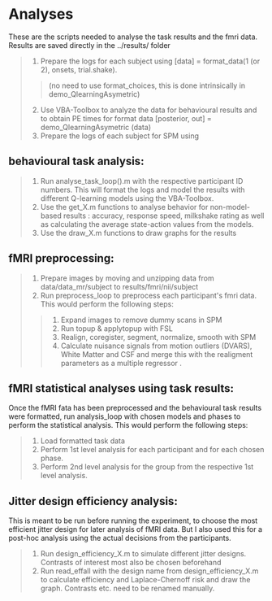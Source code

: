 # Analyses

These are the scripts needed to analyse the task results and the fmri data.
Results are saved directly in the  ../results/ folder

> 1. Prepare the logs for each subject using [data] = format_data(1 (or 2), onsets, trial.shake). 
>> (no need to use format_choices, this is done intrinsically in demo_QlearningAsymetric)
> 2. Use VBA-Toolbox to analyze the data for behavioural results and to obtain PE times for format data [posterior, out] = demo_QlearningAsymetric (data) 
> 3. Prepare the logs of each subject for SPM using 

## behavioural task analysis:
>	1. Run analyse\_task\_loop().m with the respective participant ID numbers. This will format the logs and model the results with different Q-learning models using the VBA-Toolbox.
>	2. Use the get\_X.m functions to analyse behavior for non-model-based results : accuracy, response speed, milkshake rating as well as calculating the average state-action values from the models.
>   3. Use the draw\_X.m functions to draw graphs for the results

## fMRI preprocessing:
>	1. Prepare images by moving and unzipping data from data/data_mr/subject to
	results/fmri/nii/subject
>	2. Run preprocess_loop to preprocess each participant's fmri data. This would perform the following steps:
>>	1. Expand images to remove dummy scans in SPM
>>	2. Run topup & applytopup with FSL
>>	3. Realign, coregister, segment, normalize, smooth with SPM
>>	4. Calculate nuisance signals from motion outliers (DVARS), White Matter and CSF and merge this with the realigment parameters as a multiple regressor .

## fMRI statistical analyses using task results:
Once the fMRI fata has been preprocessed and the behavioural task results were formatted, run analysis\_loop with chosen models and phases to perform the statistical analysis. This would perform the following steps:
>	1. Load formatted task data
>	2. Perform 1st level analysis for each participant and for each chosen phase.
>	3. Perform 2nd level analysis for the group from the respective 1st level analysis.

## Jitter design efficiency analysis:
This is meant to be run before running the experiment, to choose the most efficient jitter design for later analysis of fMRI data. But I also used this for a post-hoc analysis using the actual decisions from the participants.
>	1. Run design\_efficiency\_X.m to simulate different jitter designs. Contrasts of interest most also be chosen beforehand
>	2. Run read_effall with the design name from design\_efficiency\_X.m to calculate efficiency and Laplace-Chernoff risk and draw the graph. Contrasts etc. need to be renamed manually. 
